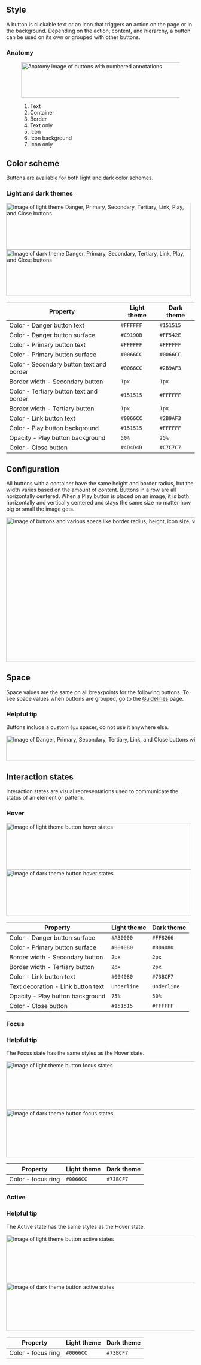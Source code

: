 ## Style

A button is clickable text or an icon that triggers an action on the page or in 
the background. Depending on the action, content, and hierarchy, a button can be 
used on its own or grouped with other buttons.

### Anatomy

<figure>
  <uxdot-example color-palette="lightest" width-adjustment="428px">
    <img alt="Anatomy image of buttons with numbered annotations"
         src="../button-anatomy.png"
         width="428"
         height="94">
  </uxdot-example>
  <figcaption>
    <ol>
      <li>Text</li>
      <li>Container</li>
      <li>Border</li>
      <li>Text only</li>
      <li>Icon</li>
      <li>Icon background</li>
      <li>Icon only</li>
    </ol>
  </figcaption>
</figure>

## Color scheme
<a id="theme"></a>

Buttons are available for both light and dark color schemes.

### Light and dark themes

<uxdot-example color-palette="lightest" width-adjustment="494px">
  <img alt="Image of light theme Danger, Primary, Secondary, Tertiary, Link, Play, and Close buttons"
       src="../button-theme-light.png"
       width="494"
       height="124">
</uxdot-example>

<uxdot-example color-palette="darkest" width-adjustment="494px">
  <img alt="Image of dark theme Danger, Primary, Secondary, Tertiary, Link, Play, and Close buttons"
       src="../button-theme-dark.png"
       width="494"
       height="124">
</uxdot-example>

<rh-table>

| Property                                 | Light theme | Dark theme |
|------------------------------------------|-------------|------------|
| Color - Danger button text               | `#FFFFFF`   | `#151515`  |
| Color - Danger button surface            | `#C9190B`   | `#FF542E`  |
| Color - Primary button text              | `#FFFFFF`   | `#FFFFFF`  |
| Color - Primary button surface           | `#0066CC`   | `#0066CC`  |
| Color - Secondary button text and border | `#0066CC`   | `#2B9AF3`  |
| Border width - Secondary button          | `1px`       | `1px`      |
| Color - Tertiary button text and border  | `#151515`   | `#FFFFFF`  |
| Border width - Tertiary button           | `1px`       | `1px`      |
| Color - Link button text                 | `#0066CC`   | `#2B9AF3`  |
| Color - Play button background           | `#151515`   | `#FFFFFF`  |
| Opacity - Play button background         | `50%`       | `25%`      |
| Color - Close button                     | `#4D4D4D`   | `#C7C7C7`  |

</rh-table>

## Configuration

All buttons with a container have the same height and border radius, but the 
width varies based on the amount of content. Buttons in a row are all 
horizontally centered. When a Play button is placed on an image, it is both 
horizontally and vertically centered and stays the same size no matter how big 
or small the image gets.

<uxdot-example color-palette="lightest" width-adjustment="818px">
  <img alt="Image of buttons and various specs like border radius, height, icon size, width, alignment, placement, and more"
       src="../button-configuration.png"
       width="818"
       height="386">
</uxdot-example>

## Space

Space values are the same on all breakpoints for the following buttons. To see 
space values when buttons are grouped, go to the [Guidelines](./guidelines) page.

<rh-alert state="info">
  <h3 slot="header">Helpful tip</h3>
  <p>Buttons include a custom <code>6px</code> spacer, do not use it anywhere else.</p>
</rh-alert>

<uxdot-example color-palette="lightest" width-adjustment="721px">
  <img alt="Image of Danger, Primary, Secondary, Tertiary, Link, and Close buttons with spacing values in between"
       src="../button-space.png"
       width="721"
       height="68">
</uxdot-example>

<uxdot-spacer-tokens-table tokens="sm, md, lg"></uxdot-spacer-tokens-table>

## Interaction states

Interaction states are visual representations used to communicate the status of 
an element or pattern.

### Hover

<uxdot-example color-palette="lightest" width-adjustment="495px">
  <img alt="Image of light theme button hover states"
       src="../button-interaction-state-hover-theme-light.png"
       width="495"
       height="124">
</uxdot-example>

<uxdot-example color-palette="darkest" width-adjustment="495px">
  <img alt="Image of dark theme button hover states"
       src="../button-interaction-state-hover-theme-dark.png"
       width="495"
       height="124">
</uxdot-example>

<rh-table>

| Property                           | Light theme | Dark theme  |
|------------------------------------|-------------|-------------|
| Color - Danger button surface      | `#A30000`   | `#FF8266`   |
| Color - Primary button surface     | `#004080`   | `#004080`   |
| Border width - Secondary button    | `2px`       | `2px`       |
| Border width - Tertiary button     | `2px`       | `2px`       |
| Color - Link button text           | `#004080`   | `#73BCF7`   |
| Text decoration - Link button text | `Underline` | `Underline` |
| Opacity - Play button background   | `75%`       | `50%`       |
| Color - Close button               | `#151515`   | `#FFFFFF`   |

</rh-table>

### Focus

<rh-alert state="info">
  <h3 slot="header">Helpful tip</h3>
  <p>The Focus state has the same styles as the Hover state.</p>
</rh-alert>

<uxdot-example color-palette="lightest" width-adjustment="530px">
  <img alt="Image of light theme button focus states"
       src="../button-interaction-state-focus-theme-light.png"
       width="530"
       height="128">
</uxdot-example>

<uxdot-example color-palette="darkest" width-adjustment="530px">
  <img alt="Image of dark theme button focus states"
       src="../button-interaction-state-focus-theme-dark.png"
       width="530"
       height="128">
</uxdot-example>


<rh-table>

| Property           | Light theme | Dark theme |
|--------------------|-------------|------------|
| Color - focus ring | `#0066CC`   | `#73BCF7`  |

</rh-table>

### Active

<rh-alert state="info">
  <h3 slot="header">Helpful tip</h3>
  <p>The Active state has the same styles as the Hover state.</p>
</rh-alert>

<uxdot-example color-palette="lightest" width-adjustment="530px">
  <img alt="Image of light theme button active states"
       src="../button-interaction-state-active-theme-light.png"
       width="530"
       height="128">
</uxdot-example>

<uxdot-example color-palette="darkest" width-adjustment="530px">
  <img alt="Image of dark theme button active states"
       src="../button-interaction-state-active-theme-dark.png"
       width="530"
       height="128">
</uxdot-example>

<rh-table>

| Property           | Light theme | Dark theme |
|--------------------|-------------|------------|
| Color - focus ring | `#0066CC`   | `#73BCF7`  |

</rh-table>

